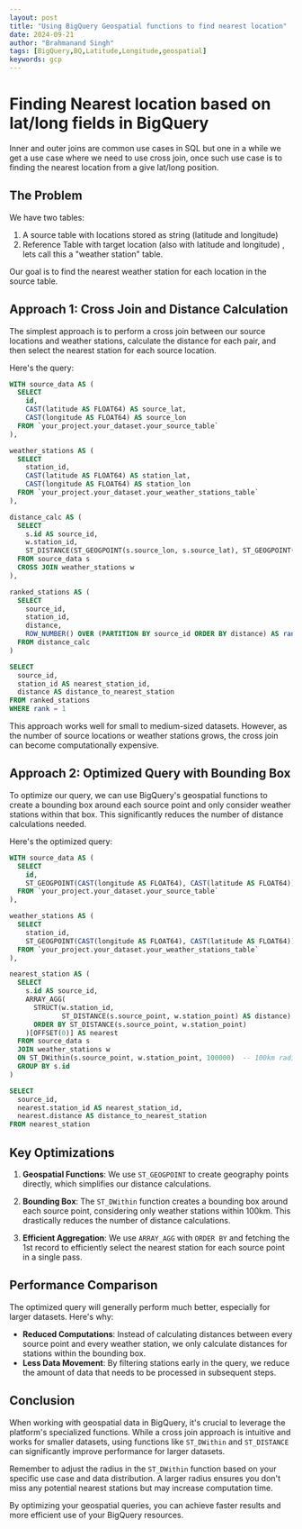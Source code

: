 ```yaml
---
layout: post
title: "Using BigQuery Geospatial functions to find nearest location"
date: 2024-09-21
author: "Brahmanand Singh"
tags: [BigQuery,BQ,Latitude,Longitude,geospatial]
keywords: gcp
---
```

# Finding Nearest location based on lat/long fields in BigQuery

Inner and outer joins are common use cases in SQL but one in a while we get a use case where we need to use cross join, once such use case is to finding the nearest location from a give lat/long position.

## The Problem

We have two tables:
1. A source table with locations stored as string (latitude and longitude)
2. Reference Table with target location (also with latitude and longitude) , lets call this a "weather station" table.

Our goal is to find the nearest weather station for each location in the source table.

## Approach 1: Cross Join and Distance Calculation

The simplest approach is to perform a cross join between our source locations and weather stations, calculate the distance for each pair, and then select the nearest station for each source location.

Here's the query:

```sql
WITH source_data AS (
  SELECT 
    id,
    CAST(latitude AS FLOAT64) AS source_lat,
    CAST(longitude AS FLOAT64) AS source_lon
  FROM `your_project.your_dataset.your_source_table`
),

weather_stations AS (
  SELECT 
    station_id,
    CAST(latitude AS FLOAT64) AS station_lat,
    CAST(longitude AS FLOAT64) AS station_lon
  FROM `your_project.your_dataset.your_weather_stations_table`
),

distance_calc AS (
  SELECT 
    s.id AS source_id,
    w.station_id,
    ST_DISTANCE(ST_GEOGPOINT(s.source_lon, s.source_lat), ST_GEOGPOINT(w.station_lon, w.station_lat)) AS distance
  FROM source_data s
  CROSS JOIN weather_stations w
),

ranked_stations AS (
  SELECT 
    source_id,
    station_id,
    distance,
    ROW_NUMBER() OVER (PARTITION BY source_id ORDER BY distance) AS rank
  FROM distance_calc
)

SELECT 
  source_id,
  station_id AS nearest_station_id,
  distance AS distance_to_nearest_station
FROM ranked_stations
WHERE rank = 1
```

This approach works well for small to medium-sized datasets. However, as the number of source locations or weather stations grows, the cross join can become computationally expensive.

## Approach 2: Optimized Query with Bounding Box

To optimize our query, we can use BigQuery's geospatial functions to create a bounding box around each source point and only consider weather stations within that box. This significantly reduces the number of distance calculations needed.

Here's the optimized query:

```sql
WITH source_data AS (
  SELECT 
    id,
    ST_GEOGPOINT(CAST(longitude AS FLOAT64), CAST(latitude AS FLOAT64)) AS source_point
  FROM `your_project.your_dataset.your_source_table`
),

weather_stations AS (
  SELECT 
    station_id,
    ST_GEOGPOINT(CAST(longitude AS FLOAT64), CAST(latitude AS FLOAT64)) AS station_point
  FROM `your_project.your_dataset.your_weather_stations_table`
),

nearest_station AS (
  SELECT 
    s.id AS source_id,
    ARRAY_AGG(
      STRUCT(w.station_id, 
             ST_DISTANCE(s.source_point, w.station_point) AS distance)
      ORDER BY ST_DISTANCE(s.source_point, w.station_point)
    )[OFFSET(0)] AS nearest
  FROM source_data s
  JOIN weather_stations w
  ON ST_DWithin(s.source_point, w.station_point, 100000)  -- 100km radius
  GROUP BY s.id
)

SELECT 
  source_id,
  nearest.station_id AS nearest_station_id,
  nearest.distance AS distance_to_nearest_station
FROM nearest_station
```

## Key Optimizations

1. **Geospatial Functions**: We use `ST_GEOGPOINT` to create geography points directly, which simplifies our distance calculations.

2. **Bounding Box**: The `ST_DWithin` function creates a bounding box around each source point, considering only weather stations within 100km. This drastically reduces the number of distance calculations.

3. **Efficient Aggregation**: We use `ARRAY_AGG` with `ORDER BY` and fetching the 1st record to efficiently select the nearest station for each source point in a single pass.

## Performance Comparison

The optimized query will generally perform much better, especially for larger datasets. Here's why:

- **Reduced Computations**: Instead of calculating distances between every source point and every weather station, we only calculate distances for stations within the bounding box.
- **Less Data Movement**: By filtering stations early in the query, we reduce the amount of data that needs to be processed in subsequent steps.

## Conclusion

When working with geospatial data in BigQuery, it's crucial to leverage the platform's specialized functions. While a cross join approach is intuitive and works for smaller datasets, using functions like `ST_DWithin` and `ST_DISTANCE` can significantly improve performance for larger datasets.

Remember to adjust the radius in the `ST_DWithin` function based on your specific use case and data distribution. A larger radius ensures you don't miss any potential nearest stations but may increase computation time.

By optimizing your geospatial queries, you can achieve faster results and more efficient use of your BigQuery resources.
